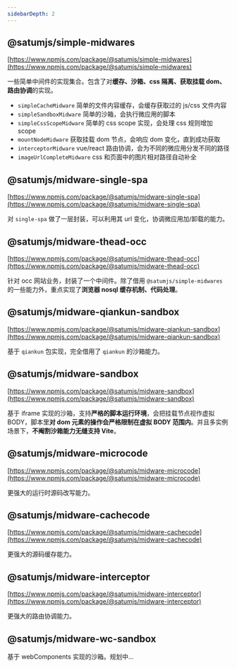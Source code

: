 ```yaml
---
sidebarDepth: 2
---
```


## @satumjs/simple-midwares

[https://www.npmjs.com/package/@satumjs/simple-midwares](https://www.npmjs.com/package/@satumjs/simple-midwares)

一些简单中间件的实现集合。包含了对**缓存、沙箱、css 隔离、获取挂载 dom、路由协调**的实现。

- `simpleCacheMidware` 简单的文件内容缓存，会缓存获取过的 js/css 文件内容
- `simpleSandboxMidware` 简单的沙箱，会执行微应用的脚本
- `simpleCssScopeMidware` 简单的 css scope 实现，会处理 css 规则增加 scope
- `mountNodeMidware` 获取挂载 dom 节点，会响应 dom 变化，直到成功获取
- `interceptorMidware` vue/react 路由协调，会为不同的微应用分发不同的路径
- `imageUrlCompleteMidware` css 和页面中的图片相对路径自动补全

## @satumjs/midware-single-spa

[https://www.npmjs.com/package/@satumjs/midware-single-spa](https://www.npmjs.com/package/@satumjs/midware-single-spa)

对 `single-spa` 做了一层封装，可以利用其 url 变化，协调微应用加/卸载的能力。

## @satumjs/midware-thead-occ

[https://www.npmjs.com/package/@satumjs/midware-thead-occ](https://www.npmjs.com/package/@satumjs/midware-thead-occ)

针对 occ 网站业务，封装了一个中间件。除了借用 `@satumjs/simple-midwares` 的一些能力外，重点实现了**浏览器 nosql 缓存机制、代码处理**。

## @satumjs/midware-qiankun-sandbox

[https://www.npmjs.com/package/@satumjs/midware-qiankun-sandbox](https://www.npmjs.com/package/@satumjs/midware-qiankun-sandbox)

基于 `qiankun` 包实现，完全借用了 `qiankun` 的沙箱能力。

## @satumjs/midware-sandbox

[https://www.npmjs.com/package/@satumjs/midware-sandbox](https://www.npmjs.com/package/@satumjs/midware-sandbox)

基于 iframe 实现的沙箱，支持**严格的脚本运行环境**，会把挂载节点视作虚拟 BODY，脚本里**对 dom 元素的操作会严格限制在虚拟 BODY 范围内**。并且多实例场景下，**不阉割沙箱能力无缝支持 Vite**。

## @satumjs/midware-microcode

[https://www.npmjs.com/package/@satumjs/midware-microcode](https://www.npmjs.com/package/@satumjs/midware-microcode)

更强大的运行时源码改写能力。

## @satumjs/midware-cachecode

[https://www.npmjs.com/package/@satumjs/midware-cachecode](https://www.npmjs.com/package/@satumjs/midware-cachecode)

更强大的源码缓存能力。

## @satumjs/midware-interceptor

[https://www.npmjs.com/package/@satumjs/midware-interceptor](https://www.npmjs.com/package/@satumjs/midware-interceptor)

更强大的路由协调能力。

## @satumjs/midware-wc-sandbox

基于 webComponents 实现的沙箱。规划中...
